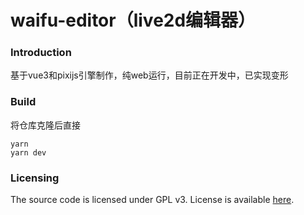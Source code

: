 # waifu-editor（live2d编辑器）

### Introduction
基于vue3和pixijs引擎制作，纯web运行，目前正在开发中，已实现变形

### Build
将仓库克隆后直接
```
yarn
yarn dev
```

### Licensing
The source code is licensed under GPL v3. License is available [here](/LICENSE).